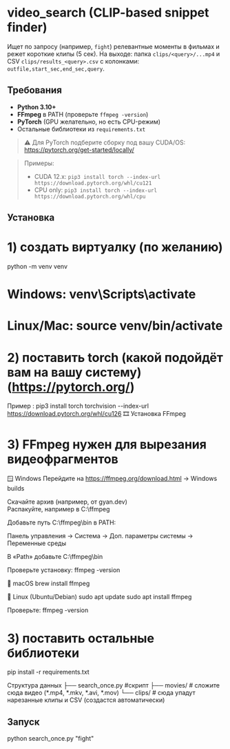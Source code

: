 # video_search (CLIP-based snippet finder)

Ищет по запросу (например, `fight`) релевантные моменты в фильмах и режет короткие клипы (5 сек).
На выходе: папка `clips/<query>/...mp4` и CSV `clips/results_<query>.csv` с колонками:
`outfile,start_sec,end_sec,query`.

## Требования

- **Python 3.10+**
- **FFmpeg** в PATH (проверьте `ffmpeg -version`)
- **PyTorch** (GPU желательно, но есть CPU-режим)
- Остальные библиотеки из `requirements.txt`

> ⚠️ Для PyTorch подберите сборку под вашу CUDA/OS:  
> https://pytorch.org/get-started/locally/  

> Примеры:
> - CUDA 12.x: `pip3 install torch --index-url https://download.pytorch.org/whl/cu121`
> - CPU only: `pip3 install torch --index-url https://download.pytorch.org/whl/cpu`

## Установка


# 1) создать виртуалку (по желанию)
python -m venv venv
# Windows: venv\Scripts\activate
# Linux/Mac: source venv/bin/activate

# 2) поставить torch (какой подойдёт вам на вашу систему)(https://pytorch.org/)
Пример : pip3 install torch torchvision --index-url https://download.pytorch.org/whl/cu126
🎞️ Установка FFmpeg

# 3) FFmpeg нужен для вырезания видеофрагментов 

🪟 Windows
Перейдите на https://ffmpeg.org/download.html → Windows builds

Скачайте архив (например, от gyan.dev)  
Распакуйте, например в C:\ffmpeg

Добавьте путь C:\ffmpeg\bin в PATH:

Панель управления → Система → Доп. параметры системы → Переменные среды

В «Path» добавьте C:\ffmpeg\bin

Проверьте установку:
ffmpeg -version

🍎 macOS
brew install ffmpeg

🐧 Linux (Ubuntu/Debian)
sudo apt update
sudo apt install ffmpeg


Проверьте:
ffmpeg -version

# 3) поставить остальные библиотеки
pip install -r requirements.txt


Структура данных
├── search_once.py    #скрипт
├── movies/           # сложите сюда видео (*.mp4, *.mkv, *.avi, *.mov)
└── clips/            # сюда упадут нарезанные клипы и CSV (создастся автоматически)


## Запуск

python search_once.py "fight" 
